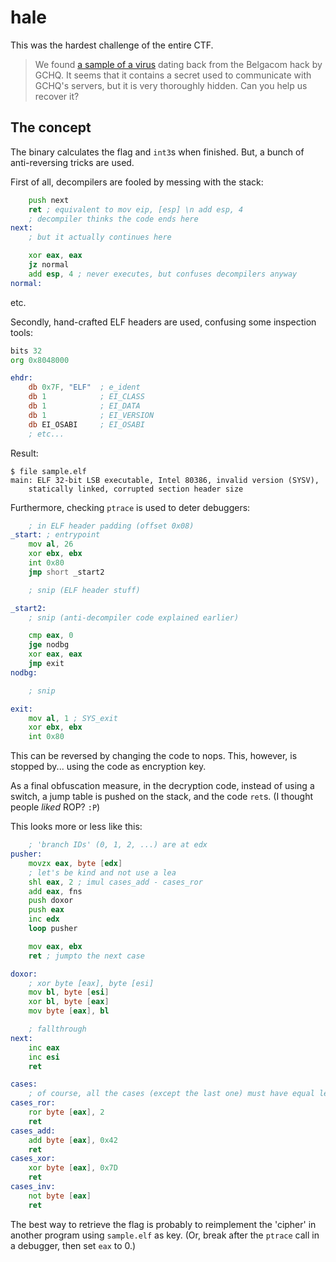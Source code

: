 # hale

This was the hardest challenge of the entire CTF.

> We found [a sample of a virus](sample.elf) dating back from the
> Belgacom hack by GCHQ. It seems that it contains a secret used to
> communicate with GCHQ's servers, but it is very thoroughly hidden.
> Can you help us recover it?

## The concept

The binary calculates the flag and `int3`s when finished. But, a bunch
of anti-reversing tricks are used.

First of all, decompilers are fooled by messing with the stack:

```asm
    push next
    ret ; equivalent to mov eip, [esp] \n add esp, 4
    ; decompiler thinks the code ends here
next:
    ; but it actually continues here
```

```asm
    xor eax, eax
    jz normal
    add esp, 4 ; never executes, but confuses decompilers anyway
normal:
```

etc.

Secondly, hand-crafted ELF headers are used, confusing some inspection
tools:

```asm
bits 32
org 0x8048000

ehdr:
    db 0x7F, "ELF"  ; e_ident
    db 1            ; EI_CLASS
    db 1            ; EI_DATA
    db 1            ; EI_VERSION
    db EI_OSABI     ; EI_OSABI
    ; etc...
```

Result:

```
$ file sample.elf
main: ELF 32-bit LSB executable, Intel 80386, invalid version (SYSV),
    statically linked, corrupted section header size
```

Furthermore, checking `ptrace` is used to deter debuggers:

```asm
    ; in ELF header padding (offset 0x08)
_start: ; entrypoint
    mov al, 26
    xor ebx, ebx
    int 0x80
    jmp short _start2

    ; snip (ELF header stuff)

_start2:
    ; snip (anti-decompiler code explained earlier)

    cmp eax, 0
    jge nodbg
    xor eax, eax
    jmp exit
nodbg:

    ; snip

exit:
    mov al, 1 ; SYS_exit
    xor ebx, ebx
    int 0x80
```

This can be reversed by changing the code to nops. This, however,
is stopped by... using the code as encryption key.

As a final obfuscation measure, in the decryption code, instead of using a
switch, a jump table is pushed on the stack, and the code `ret`s. (I thought
people *liked* ROP? `:P`)

This looks more or less like this:

```asm
    ; 'branch IDs' (0, 1, 2, ...) are at edx
pusher:
    movzx eax, byte [edx]
    ; let's be kind and not use a lea
    shl eax, 2 ; imul cases_add - cases_ror
    add eax, fns
    push doxor
    push eax
    inc edx
    loop pusher

    mov eax, ebx
    ret ; jumpto the next case

doxor:
    ; xor byte [eax], byte [esi]
    mov bl, byte [esi]
    xor bl, byte [eax]
    mov byte [eax], bl

    ; fallthrough
next:
    inc eax
    inc esi
    ret

cases:
    ; of course, all the cases (except the last one) must have equal length
cases_ror:
    ror byte [eax], 2
    ret
cases_add:
    add byte [eax], 0x42
    ret
cases_xor:
    xor byte [eax], 0x7D
    ret
cases_inv:
    not byte [eax]
    ret
```

The best way to retrieve the flag is probably to reimplement the 'cipher' in
another program using `sample.elf` as key. (Or, break after the `ptrace` call
in a debugger, then set `eax` to 0.)

